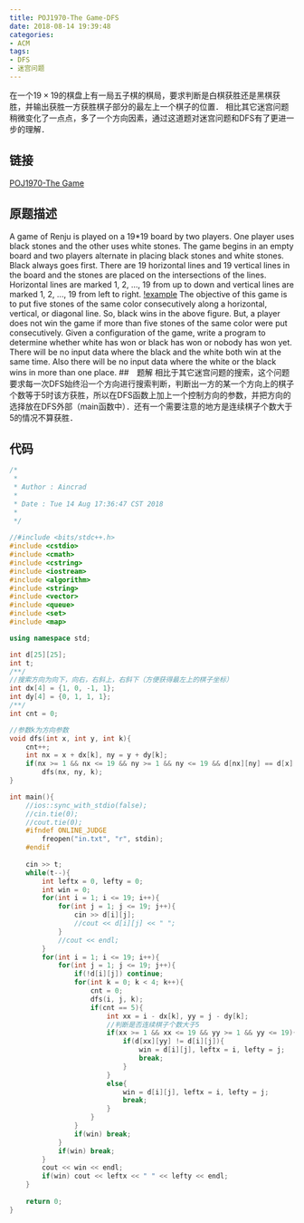 ```yaml
---
title: POJ1970-The Game-DFS
date: 2018-08-14 19:39:48
categories:
- ACM
tags:
- DFS
- 迷宫问题
---
```

在一个$19×19$的棋盘上有一局五子棋的棋局，要求判断是白棋获胜还是黑棋获胜，并输出获胜一方获胜棋子部分的最左上一个棋子的位置．
相比其它迷宫问题稍微变化了一点点，多了一个方向因素，通过这道题对迷宫问题和DFS有了更进一步的理解．
## 链接
[POJ1970-The Game](http://poj.org/problem?id=1970)
## 原题描述
A game of Renju is played on a 19*19 board by two players. One player uses black stones and the other uses white stones. The game begins in an empty board and two players alternate in placing black stones and white stones. Black always goes first. There are 19 horizontal lines and 19 vertical lines in the board and the stones are placed on the intersections of the lines. 
Horizontal lines are marked 1, 2, ..., 19 from up to down and vertical lines are marked 1, 2, ..., 19 from left to right. 
[!example](/dfs.png)
The objective of this game is to put five stones of the same color consecutively along a horizontal, vertical, or diagonal line. So, black wins in the above figure. But, a player does not win the game if more than five stones of the same color were put consecutively. 
Given a configuration of the game, write a program to determine whether white has won or black has won or nobody has won yet. There will be no input data where the black and the white both win at the same time. Also there will be no input data where the white or the black wins in more than one place. 
##　题解
相比于其它迷宫问题的搜索，这个问题要求每一次DFS始终沿一个方向进行搜索判断，判断出一方的某一个方向上的棋子个数等于5时该方获胜，所以在DFS函数上加上一个控制方向的参数，并把方向的选择放在DFS外部（main函数中）．还有一个需要注意的地方是连续棋子个数大于5的情况不算获胜．
## 代码
```C++
/*
 *
 * Author : Aincrad
 *
 * Date : Tue 14 Aug 17:36:47 CST 2018
 *
 */
 
//#include <bits/stdc++.h>
#include <cstdio>
#include <cmath>
#include <cstring>
#include <iostream>
#include <algorithm>
#include <string>
#include <vector>
#include <queue>
#include <set>
#include <map>

using namespace std;

int d[25][25];
int t;
/**/
//搜索方向为向下，向右，右斜上，右斜下（方便获得最左上的棋子坐标）
int dx[4] = {1, 0, -1, 1};
int dy[4] = {0, 1, 1, 1};
/**/
int cnt = 0;

//参数k为方向参数
void dfs(int x, int y, int k){
    cnt++;
    int nx = x + dx[k], ny = y + dy[k];
    if(nx >= 1 && nx <= 19 && ny >= 1 && ny <= 19 && d[nx][ny] == d[x][y])
        dfs(nx, ny, k);
}

int main(){
    //ios::sync_with_stdio(false);
    //cin.tie(0);
    //cout.tie(0);
    #ifndef ONLINE_JUDGE
        freopen("in.txt", "r", stdin);
    #endif
    
    cin >> t;
    while(t--){
        int leftx = 0, lefty = 0;
        int win = 0;
        for(int i = 1; i <= 19; i++){
            for(int j = 1; j <= 19; j++){
                cin >> d[i][j];
                //cout << d[i][j] << " ";
            }
            //cout << endl;
        }
        for(int i = 1; i <= 19; i++){
            for(int j = 1; j <= 19; j++){
                if(!d[i][j]) continue;
                for(int k = 0; k < 4; k++){
                    cnt = 0;
                    dfs(i, j, k);
                    if(cnt == 5){
                        int xx = i - dx[k], yy = j - dy[k];
                        //判断是否连续棋子个数大于5
                        if(xx >= 1 && xx <= 19 && yy >= 1 && yy <= 19){
                            if(d[xx][yy] != d[i][j]){
                                win = d[i][j], leftx = i, lefty = j;
                                break;
                            }
                        }
                        else{
                            win = d[i][j], leftx = i, lefty = j;
                            break;
                        }
                    }
                }
                if(win) break;
            }
            if(win) break;
        }
        cout << win << endl;
        if(win) cout << leftx << " " << lefty << endl;
    }
    
    return 0;
}
```